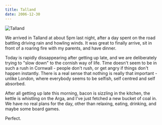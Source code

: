 ```yaml
---
title: Talland
date: 2006-12-30
---
```


![Talland](https://source.unsplash.com/DWyRC2juMgs/1600x900)

We arrived in Talland at about 5pm last night, after a day spent on the road battling driving rain and howling winds. It was great to finally arrive, sit in front of a roaring fire with my parents, and have dinner.

Today is rapidly dissappearing after getting up late, and we are deliberately trying to "slow down" to the cornish way of life. Time doesn't seem to be in such a rush in Cornwall - people don't rush, or get angry if things don't happen instantly. There is a real sense that nothing is really that important - unlike London, where everybody seems to be selfish, self centred and self absorbed.

After all getting up late this morning, bacon is sizzling in the kitchen, the kettle is whistling on the Arga, and I've just fetched a new bucket of coal in. We have no real plans for the day, other than relaxing, eating, drinking, and maybe some board games.

Perfect.